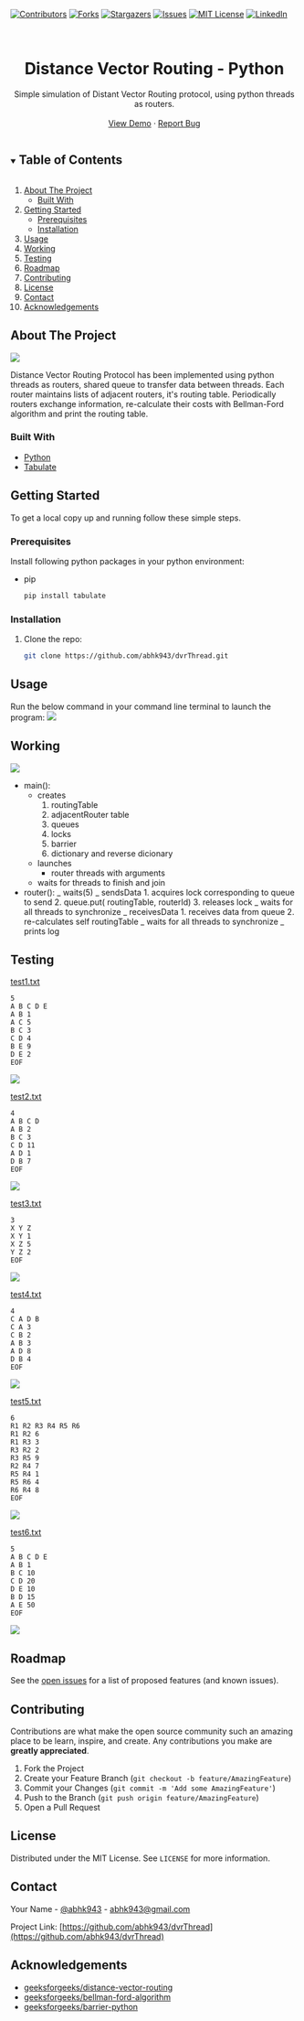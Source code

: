 [![Contributors][contributors-shield]][contributors-url]
[![Forks][forks-shield]][forks-url]
[![Stargazers][stars-shield]][stars-url]
[![Issues][issues-shield]][issues-url]
[![MIT License][license-shield]][license-url]
[![LinkedIn][linkedin-shield]][linkedin-url]

<!-- PROJECT LOGO -->
<br />
<p align="center">
<!--   <a href="https://github.com/abhk943/dvrThread">
    <img src="images/logo.png" alt="Logo" width="80" height="80">
  </a> -->

  <h1 align="center">Distance Vector Routing - Python</h1>

  <p align="center">
    Simple simulation of Distant Vector Routing protocol, using python threads as routers.
    <br />
    <br />
    <a href="https://github.com/abhk943/dvrThread">View Demo</a>
    ·
    <a href="https://github.com/abhk943/dvrThread/issues">Report Bug</a>
  </p>
</p>

<!-- TABLE OF CONTENTS -->
<details open="open">
  <summary><h2 style="display: inline-block">Table of Contents</h2></summary>
  <ol>
    <li>
      <a href="#about-the-project">About The Project</a>
      <ul>
        <li><a href="#built-with">Built With</a></li>
      </ul>
    </li>
    <li>
      <a href="#getting-started">Getting Started</a>
      <ul>
        <li><a href="#prerequisites">Prerequisites</a></li>
        <li><a href="#installation">Installation</a></li>
      </ul>
    </li>
    <li><a href="#usage">Usage</a></li>
    <li><a href="#working">Working</a></li>
    <li><a href="#testing">Testing</a></li>
    <li><a href="#roadmap">Roadmap</a></li>
    <li><a href="#contributing">Contributing</a></li>
    <li><a href="#license">License</a></li>
    <li><a href="#contact">Contact</a></li>
    <li><a href="#acknowledgements">Acknowledgements</a></li>
  </ol>
</details>

<!-- ABOUT THE PROJECT -->

## About The Project

![](./src/dashboard.png)

Distance Vector Routing Protocol has been implemented using python threads as routers, shared queue to transfer data between threads.
Each router maintains lists of adjacent routers, it's routing table. Periodically routers exchange information, re-calculate their costs with Bellman-Ford algorithm and print the routing table.

### Built With

- [Python](https://www.python.org)
- [Tabulate](https://pypi.org/project/tabulate/)

<!-- GETTING STARTED -->

## Getting Started

To get a local copy up and running follow these simple steps.

### Prerequisites

Install following python packages in your python environment:

- pip
  ```sh
  pip install tabulate
  ```

### Installation

1. Clone the repo:
   ```sh
   git clone https://github.com/abhk943/dvrThread.git
   ```

<!-- USAGE EXAMPLES -->

## Usage

Run the below command in your command line terminal to launch the program:
![](./src/runShell.png)

<!-- WORKING -->

## Working

![](./src/working.jpg)

- main():
  - creates
    1. routingTable
    2. adjacentRouter table
    3. queues
    4. locks
    5. barrier
    6. dictionary and reverse dicionary
  - launches
    - router threads with arguments
  - waits for threads to finish and join
- router():
_ waits(5)
_ sendsData 1. acquires lock corresponding to queue to send 2. queue.put( routingTable, routerId) 3. releases lock
_ waits for all threads to synchronize
_ receivesData 1. receives data from queue 2. re-calculates self routingTable
_ waits for all threads to synchronize
_ prints log
<!-- TESTING -->

## Testing

[test1.txt](./tests/input1.txt)

```
5
A B C D E
A B 1
A C 5
B C 3
C D 4
B E 9
D E 2
EOF
```

![](./src/test1.png)

[test2.txt](./tests/input2.txt)

```
4
A B C D
A B 2
B C 3
C D 11
A D 1
D B 7
EOF
```

![](./src/test2.png)

[test3.txt](./tests/input3.txt)

```
3
X Y Z
X Y 1
X Z 5
Y Z 2
EOF
```

![](./src/test3.png)

[test4.txt](./tests/input4.txt)

```
4
C A D B
C A 3
C B 2
A B 3
A D 8
D B 4
EOF
```

![](./src/test4.png)

[test5.txt](./tests/input5.txt)

```
6
R1 R2 R3 R4 R5 R6
R1 R2 6
R1 R3 3
R3 R2 2
R3 R5 9
R2 R4 7
R5 R4 1
R5 R6 4
R6 R4 8
EOF
```

![](./src/test5.png)

[test6.txt](./tests/input6.txt)

```
5
A B C D E
A B 1
B C 10
C D 20
D E 10
B D 15
A E 50
EOF
```

![](./src/test6.png)

<!-- ROADMAP -->

## Roadmap

See the [open issues](https://github.com/abhk943/dvrThread/issues) for a list of proposed features (and known issues).

<!-- CONTRIBUTING -->

## Contributing

Contributions are what make the open source community such an amazing place to be learn, inspire, and create. Any contributions you make are **greatly appreciated**.

1. Fork the Project
2. Create your Feature Branch (`git checkout -b feature/AmazingFeature`)
3. Commit your Changes (`git commit -m 'Add some AmazingFeature'`)
4. Push to the Branch (`git push origin feature/AmazingFeature`)
5. Open a Pull Request

<!-- LICENSE -->

## License

Distributed under the MIT License. See `LICENSE` for more information.

<!-- CONTACT -->

## Contact

Your Name - [@abhk943](https://twitter.com/abhk943) - abhk943@gmail.com

Project Link: [https://github.com/abhk943/dvrThread](https://github.com/abhk943/dvrThread)

<!-- ACKNOWLEDGEMENTS -->

## Acknowledgements

- [geeksforgeeks/distance-vector-routing](https://www.geeksforgeeks.org/distance-vector-routing-dvr-protocol/)
- [geeksforgeeks/bellman-ford-algorithm](https://www.geeksforgeeks.org/bellman-ford-algorithm-dp-23/)
- [geeksforgeeks/barrier-python](https://www.geeksforgeeks.org/barrier-objects-python/)

<!-- MARKDOWN LINKS & IMAGES -->
<!-- https://www.markdownguide.org/basic-syntax/#reference-style-links -->

[contributors-shield]: https://img.shields.io/github/contributors/abhk943/dvrThread.svg?style=for-the-badge
[contributors-url]: https://github.com/abhk943/dvrThread/graphs/contributors
[forks-shield]: https://img.shields.io/github/forks/abhk943/dvrThread.svg?style=for-the-badge
[forks-url]: https://github.com/abhk943/dvrThread/network/members
[stars-shield]: https://img.shields.io/github/stars/abhk943/dvrThread.svg?style=for-the-badge
[stars-url]: https://github.com/abhk943/dvrThread/stargazers
[issues-shield]: https://img.shields.io/github/issues/abhk943/dvrThread.svg?style=for-the-badge
[issues-url]: https://github.com/abhk943/dvrThread/issues
[license-shield]: https://img.shields.io/github/license/abhk943/dvrThread.svg?style=for-the-badge
[license-url]: https://github.com/abhk943/dvrThread/blob/master/LICENSE.txt
[linkedin-shield]: https://img.shields.io/badge/-LinkedIn-black.svg?style=for-the-badge&logo=linkedin&colorB=555
[linkedin-url]: https://linkedin.com/in/abhk943
